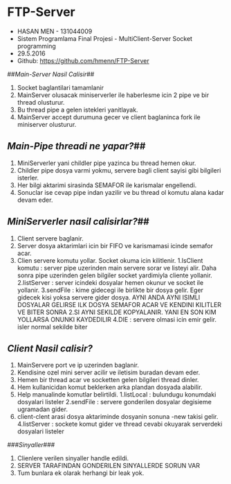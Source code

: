 # FTP-Server

- HASAN MEN - 131044009
- Sistem Programlama Final Projesi - MultiClient-Server Socket programming
- 29.5.2016
- Github: https://github.com/hmenn/FTP-Server


##_Main-Server Nasil Calisir_##

1. Socket baglantilari tamamlanir
2. MainServer olusacak miniserverler ile haberlesme icin 2 pipe ve bir thread olusturur.
3. Bu thread pipe a gelen istekleri yanitlayak.
4. MainServer accept durumuna gecer ve client baglaninca fork ile miniserver olusturur.

## _Main-Pipe threadi ne yapar?_##
1. MiniServerler yani childler pipe yazinca bu thread hemen okur.
2. Childler pipe dosya varmi yokmu, servere bagli client sayisi gibi bilgileri isterler.
3. Her bilgi aktarimi sirasinda SEMAFOR ile karismalar engellendi.
4. Sonuclar ise cevap pipe indan yazilir ve bu thread ol komutu alana kadar devam eder.

## _MiniServerler nasil calisirlar?_##
1. Client servere baglanir.
2. Server dosya aktarimlari icin bir FIFO ve karismamasi icinde semafor acar.
3. Clien servere komutu yollar. Socket  okuma icin kilitlenir.
  1.lsClient komutu : server pipe uzerinden main servere sorar ve listeyi alir. Daha sonra
  pipe uzerinden gelen bilgiler socket yardimiyla cliente yollanir.
  2.listServer : server icindeki dosyalar hemen okunur ve socket ile yollanir.
  3.sendFile : kime gidecegi ile birlikte bir dosya gelir. Eger gidecek kisi yoksa servere gider dosya.
  AYNI ANDA AYNI ISIMLI DOSYALAR GELIRSE ILK DOSYA SEMAFOR ACAR VE KENDINI KILITLER VE BITER SONRA 2.SI
  AYNI SEKILDE KOPYALANIR. YANI EN SON KIM YOLLARSA ONUNKI KAYDEDILIR
  4.DIE : servere olmasi icin emir gelir. isler normal sekilde biter


## _Client Nasil calisir?_ ##
1. MainServere port ve ip uzerinden baglanir.
2. Kendisine ozel mini server acilir ve iletisim buradan devam eder.
3. Hemen bir thread acar ve socketten gelen bilgileri thread dinler.
4. Hem kullanicidan komut beklerken arka plandan dosyada alabilir.
5. Help manualinde komutlar belirtildi.
  1.listLocal : bulundugu konumdaki dosyalari listeler
  2.sendFile : servere gonderilen dosyalar degisieme ugramadan gider.
  3. client-clent arasi dosya aktariminde dosyanin sonuna -new takisi gelir.
  4.listServer : sockete komut gider ve thread cevabi okuyarak serverdeki dosyalari listeler


###_Sinyaller_###
1. Clienlere verilen sinyaller handle edildi.
2. SERVER TARAFINDAN GONDERILEN SINYALLERDE SORUN VAR
3. Tum bunlara ek olarak herhangi bir leak yok.
